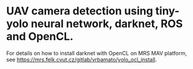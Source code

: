 # UAV camera detection using tiny-yolo neural network, darknet, ROS and OpenCL.

For details on how to install darknet with OpenCL on MRS MAV platform, see https://mrs.felk.cvut.cz/gitlab/vrbamato/yolo_ocl_install.
